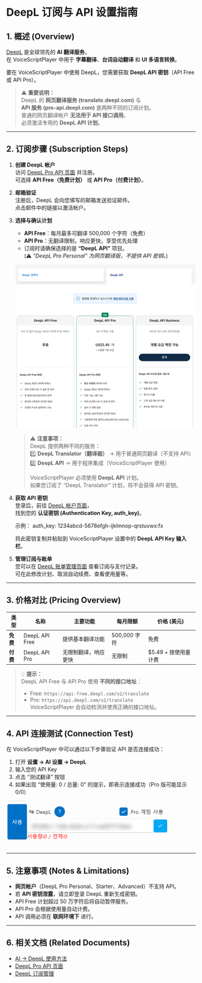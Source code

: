 # DeepL 订阅与 API 设置指南

## 1. 概述 (Overview)
[DeepL](https://www.deepl.com/) 是全球领先的 **AI 翻译服务**，  
在 VoiceScriptPlayer 中用于 **字幕翻译**、**台词自动翻译** 和 **UI 多语言转换**。  

要在 VoiceScriptPlayer 中使用 DeepL，您需要获取 **DeepL API 密钥**（API Free 或 API Pro）。

> ⚠️ **重要说明：**  
> DeepL 的 **网页翻译服务 (translate.deepl.com)** 与  
> **API 服务 (pro-api.deepl.com)** 是两种不同的订阅计划。  
> 普通的网页翻译帐户 **无法用于 API 接口调用**。  
> 必须激活专用的 **DeepL API 计划**。

---

## 2. 订阅步骤 (Subscription Steps)

1. **创建 DeepL 帐户**  
   访问 [DeepL Pro API 页面](https://www.deepl.com/pro-api) 并注册。  
   可选择 **API Free（免费计划）** 或 **API Pro（付费计划）**。  

2. **邮箱验证**  
   注册后，DeepL 会向您填写的邮箱发送验证邮件。  
   点击邮件中的链接以激活帐户。  

3. **选择与确认计划**  
   - **API Free**：每月最多可翻译 500,000 个字符（免费）  
   - **API Pro**：无翻译限制，响应更快，享受优先处理  
   - 订阅时请确保选择的是 **“DeepL API”** 项目。  
     (⚠️ *“DeepL Pro Personal” 为网页翻译版，不提供 API 密钥。*)

   ![deepl-subscription](../images/deepl_subscription.png)
   
   > ⚠️ **注意事项：**  
   > DeepL 提供两种不同的服务：  
   > 1️⃣ **DeepL Translator（翻译器）** → 用于普通网页翻译（不支持 API）  
   > 2️⃣ **DeepL API** → 用于程序集成（VoiceScriptPlayer 使用）  
   >
   > VoiceScriptPlayer 必须使用 **DeepL API** 计划。  
   > 如果您订阅了 “DeepL Translator” 计划，将不会获得 API 密钥。

4. **获取 API 密钥**  
   登录后，前往 [DeepL 帐户页面](https://www.deepl.com/zh/account/keys)，  
   找到您的 **认证密钥 (Authentication Key, auth_key)**。  

   示例：
       auth_key: 1234abcd-5678efgh-ijklmnop-qrstuvwx:fx

   将此密钥复制并粘贴到 VoiceScriptPlayer 设置中的 **DeepL API Key 输入栏**。

5. **管理订阅与账单**  
   您可以在 [DeepL 账单管理页面](https://www.deepl.com/account/plan) 查看订阅与支付记录。  
   可在此修改计划、取消自动续费、查看使用量等。

---

## 3. 价格对比 (Pricing Overview)

| 类型 | 名称 | 主要功能 | 每月限额 | 价格 (美元) |
|------|------|-----------|------------|--------------|
| **免费** | DeepL API Free | 提供基本翻译功能 | 500,000 字符 | 免费 |
| **付费** | DeepL API Pro | 无限制翻译，响应更快 | 无限制 | $5.49 + 按使用量计费 |

> 💡 **提示：**  
> DeepL API Free 与 API Pro 使用 **不同的接口地址**：  
> - Free: `https://api-free.deepl.com/v2/translate`  
> - Pro: `https://api.deepl.com/v2/translate`  
> VoiceScriptPlayer 会自动检测并使用正确的接口地址。

---

## 4. API 连接测试 (Connection Test)

在 VoiceScriptPlayer 中可以通过以下步骤验证 API 是否连接成功：

1. 打开 **设置 → AI 设置 → DeepL**  
2. 输入您的 API Key  
3. 点击 “测试翻译” 按钮  
4. 如果出现 “使用量: 0 / 总量: 0” 的提示，即表示连接成功（Pro 版可能显示 0/0）  

![deepl-test](../images/deepl_test.png)

---

## 5. 注意事项 (Notes & Limitations)
- **网页帐户**（DeepL Pro Personal、Starter、Advanced）不支持 API。  
- 若 **API 密钥泄露**，请立即登录 DeepL 重新生成密钥。  
- API Free 计划超过 50 万字符后将自动暂停服务。  
- API Pro 会根据使用量自动计费。  
- API 调用必须在 **联网环境下** 进行。  

---

## 6. 相关文档 (Related Documents)
- [AI → DeepL 使用方法](../ai/deepl.md)  
- [DeepL Pro API 页面](https://www.deepl.com/pro-api)  
- [DeepL 订阅管理](https://www.deepl.com/account/plan)  
